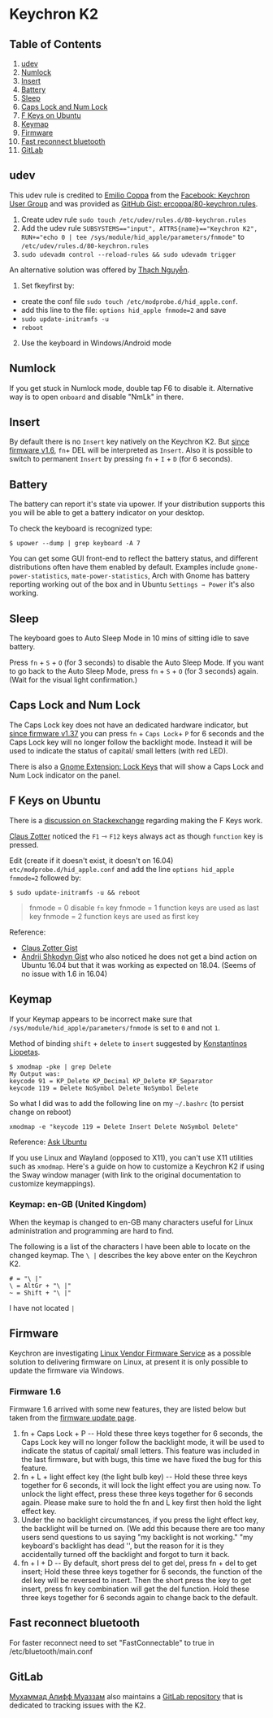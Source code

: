# Keychron K2

## Table of Contents
  
1. [udev](#udev)
2. [Numlock](#numlock)
3. [Insert](#insert)
4. [Battery](#battery)
5. [Sleep](#sleep)
6. [Caps Lock and Num Lock](#caps-lock-and-num-lock)
7. [F Keys on Ubuntu](#f-keys-on-ubuntu)
8. [Keymap](#keymap)
9. [Firmware](#firmware)
10. [Fast reconnect bluetooth](#fast-reconnect-bluetooth)
11. [GitLab](#gitlab)

## udev
This udev rule is credited to [Emilio Coppa](https://www.facebook.com/ercoppa) from the [Facebook: Keychron User Group](https://www.facebook.com/profile.php?id=534114427066453&ref=br_rs) and was provided as [GitHub Gist: ercoppa/80-keychron.rules](https://gist.github.com/ercoppa/87a42a5d1fd65539844d7badc276d8e7).

1. Create udev rule `sudo touch /etc/udev/rules.d/80-keychron.rules`
2. Add the udev rule `SUBSYSTEMS=="input", ATTRS{name}=="Keychron K2", RUN+="echo 0 | tee /sys/module/hid_apple/parameters/fnmode"` to `/etc/udev/rules.d/80-keychron.rules`
3. `sudo udevadm control --reload-rules && sudo udevadm trigger`

An alternative solution was offered by [Thạch Nguyễn](https://www.facebook.com/Cobblestone8x).

1. Set fkeyfirst by:
  - create the conf file `sudo touch /etc/modprobe.d/hid_apple.conf`.
  - add this line to the file: `options hid_apple fnmode=2` and save
  - `sudo update-initramfs -u`
  - `reboot`
2. Use the keyboard in Windows/Android mode


## Numlock
If you get stuck in Numlock mode, double tap F6 to disable it.
Alternative way is to open `onboard` and disable "NmLk" in there.

## Insert
By default there is no `Insert` key natively on the Keychron K2. But [since firmware v1.6](https://www.keychron.com/pages/firmware-v2-3-for-k2-keyboards), `fn`+ DEL will be interpreted as `Insert`. Also it is possible to switch to permanent `Insert` by pressing `fn` + `I` + `D` (for 6 seconds).

## Battery
The battery can report it's state via upower. If your distribution supports this you will be able to get a battery indicator on your desktop.

To check the keyboard is recognized type:
```
$ upower --dump | grep keyboard -A 7
```

You can get some GUI front-end to reflect the battery status, and different distributions often have them enabled by default. Examples include `gnome-power-statistics`, `mate-power-statistics`, Arch with Gnome has battery reporting working out of the box and in Ubuntu `Settings ⇾ Power` it's also working.

## Sleep
The keyboard goes to Auto Sleep Mode in 10 mins of sitting idle to save battery.

Press `fn` + `S` + `O` (for 3 seconds) to disable the Auto Sleep Mode. If you want to go back to the Auto Sleep Mode, press `fn` + `S` + `O` (for 3 seconds) again. (Wait for the visual light confirmation.)

## Caps Lock and Num Lock
The Caps Lock key does not have an dedicated hardware indicator, but [since firmware v1.37](https://www.keychron.com/pages/firmware-v2-3-for-k2-keyboards) you can press `fn` + `Caps Lock`+ `P` for 6 seconds and the Caps Lock key will no longer follow the backlight mode. Instead it will be used to indicate the status of capital/ small letters (with red LED).

There is also a [Gnome Extension: Lock Keys](https://extensions.gnome.org/extension/36/lock-keys/) that will show a Caps Lock and Num Lock indicator on the panel.

## F Keys on Ubuntu

There is a [discussion on Stackexchange](https://unix.stackexchange.com/questions/121395/on-an-apple-keyboard-under-linux-how-do-i-make-the-function-keys-work-without-t?fbclid=IwAR0cJUOhd6rRn3MG5lGK_3CGE73iy0nCFXqWrjjmtMVCeYjXLQdl7CzOn-E) regarding making the F Keys work.

[Claus Zotter](https://www.facebook.com/claus.zotter) noticed the `F1` ⇾ `F12` keys always act as though `function` key is pressed.

Edit (create if it doesn't exist, it doesn't on 16.04) `etc/modprobe.d/hid_apple.conf` and add the line `options hid_apple fnmode=2` followed by:

```
$ sudo update-initramfs -u && reboot
```

> fnmode = 0 disable `fn` key
> fnmode = 1 function keys are used as last key
> fnmode = 2 function keys are used as first key

Reference: 
* [Claus Zotter Gist](https://gist.github.com/mid9commander/669273)
* [Andrii Shkodyn Gist](https://gist.github.com/j2ko/00254950a24498df5902ddc9fceb5ee0) who also noticed he does not get a bind action on Ubuntu 16.04 but that it was working as expected on 18.04. (Seems of no issue with 1.6 in 16.04)

## Keymap
If your Keymap appears to be incorrect make sure that `/sys/module/hid_apple/parameters/fnmode` is set to `0` and not `1`.

Method of binding `shift` + `delete` to `insert` suggested by [Konstantinos Liopetas](https://www.facebook.com/konliopetas).
```
$ xmodmap -pke | grep Delete
My Output was:
keycode 91 = KP_Delete KP_Decimal KP_Delete KP_Separator
keycode 119 = Delete NoSymbol Delete NoSymbol Delete
```
So what I did was to add the following line on my `~/.bashrc` (to persist change on reboot)

```
xmodmap -e "keycode 119 = Delete Insert Delete NoSymbol Delete"
```
Reference: [Ask Ubuntu](https://askubuntu.com/questions/158333/how-to-create-a-shortcut-for-forward-delete/158524#158524)

If you use Linux and Wayland (opposed to X11), you can't use X11 utilities such as `xmodmap`. Here's a guide on how to customize a Keychron K2 if using the Sway window manager (with link to the original documentation to customize keymappings). 

### Keymap: en-GB (United Kingdom) 
When the keymap is changed to en-GB many characters useful for Linux administration and programming are hard to find. 

The following is a list of the characters I have been able to locate on the changed keymap. The `\ |` describes the  key above enter on the Keychron K2. 
```
# = "\ |" 
\ = AltGr + "\ |"  
~ = Shift + "\ |"
```
I have not located `|`

## Firmware
Keychron are investigating [Linux Vendor Firmware Service](https://fwupd.org/) as a possible solution to delivering firmware on Linux, at present it is only possible to update the firmware via Windows.

### Firmware 1.6
Firmware 1.6 arrived with some new features, they are listed below but taken from the [firmware update page](https://www.keychron.com/pages/firmware-v2-3-for-k2-keyboards).

1. fn + Caps Lock + P -- Hold these three keys together for 6 seconds, the Caps Lock key will no longer follow the backlight mode, it will be used to indicate the status of capital/ small letters. This feature was included in the last firmware, but with bugs, this time we have fixed the bug for this feature.
2. fn + L + light effect key (the light bulb key) -- Hold these three keys together for 6 seconds, it will lock the light effect you are using now. To unlock the light effect, press these three keys together for 6 seconds again. Please make sure to hold the fn and L key first then hold the light effect key.
3. Under the no backlight circumstances, if you press the light effect key, the backlight will be turned on. (We add this because there are too many users send questions to us saying "my backlight is not working." "my keyboard's backlight has dead '', but the reason for it is they accidentally turned off the backlight and forgot to turn it back.
4. fn + I + D -- By default,  short press del to get del, press fn + del to get insert;   Hold these three keys together for 6 seconds, the function of the del key will be reversed to insert. Then the short press the key to get insert, press fn key combination will get the del function. Hold these three keys together for 6 seconds again to change back to the default.

## Fast reconnect bluetooth
For faster reconnect need to set "FastConnectable" to true in /etc/bluetooth/main.conf

## GitLab

[Мухаммад Алифф Муаззам](https://www.facebook.com/Tester2009) also maintains a [GitLab repository](https://gitlab.com/keychron/k2) that is dedicated to tracking issues with the K2.
